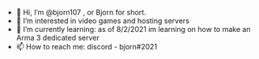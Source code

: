- 👋 Hi, I’m @bjorn107 , or Bjorn for short.
- 👀 I’m interested in video games and  hosting servers
- 🌱 I’m currently learning: as of 8/2/2021 im learning on how to make an Arma 3 dedicated server
- 📫 How to reach me: discord - bjorn#2021
